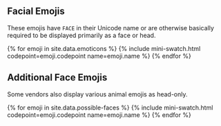 ## Facial Emojis

These emojis have `FACE` in their Unicode name or are otherwise basically required to be displayed primarily as a face or head.

{% for emoji in site.data.emoticons %}
  {% include mini-swatch.html codepoint=emoji.codepoint name=emoji.name %}
{% endfor %}

## Additional Face Emojis

Some vendors also display various animal emojis as head-only.

{% for emoji in site.data.possible-faces %}
  {% include mini-swatch.html codepoint=emoji.codepoint name=emoji.name %}
{% endfor %}

<!--
## Bust Emojis

Most people, man and woman emojis are shown as a bust with head and shoulders, possibly hands and arms.
Some activity emojis also have prominent faces.

{% for emoji in site.data.people %}
  {% include mini-swatch.html codepoint=emoji.codepoint name=emoji.name %}
{% endfor %}
-->
